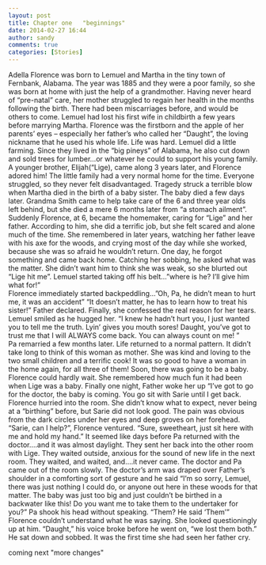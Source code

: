 ```yaml
---
layout: post
title: Chapter one   "beginnings"
date: 2014-02-27 16:44
author: sandy
comments: true
categories: [Stories]
---
```

Adella Florence was born to Lemuel and Martha in the tiny town of Fernbank, Alabama.  The year was 1885 and they were a poor family, so she was born at home with just the help of a grandmother.  Having never heard of “pre-natal” care, her mother struggled to regain her health in the months following the birth.  There had been miscarriages before, and would be others to come.  Lemuel had lost his first wife in childbirth a few years before marrying Martha.   Florence  was the firstborn and the apple of her parents’ eyes – especially her father’s who called her “Daught”, the loving nickname that he used his whole life.  Life was hard.  Lemuel did a little farming.  Since they lived in the “big pineys” of Alabama, he also cut down and sold trees for lumber…or whatever he could to support his young family.  A younger brother, Elijah(“Lige),  came along 3 years later, and Florence adored him!  The little family had a very normal home for the time.  Everyone struggled, so they never felt disadvantaged.  Tragedy struck a terrible blow when Martha died in the birth of a baby sister.    The baby died a few days later.  Grandma  Smith came to help take care of the 6 and three year olds left behind, but she died a mere 6 months later from “a stomach ailment”.  Suddenly Florence, at 6, became the homemaker, caring for “Lige” and her father.  According to him, she did a terrific job, but  she felt scared and alone much of the time.
She remembered in later years, watching her father leave with his axe for the woods, and crying most of the day while she worked, because she was so afraid he wouldn’t return.  One day, he forgot something and came back home.  Catching her sobbing, he asked what was the matter.  She didn’t want him to think she was weak, so she blurted out “Lige hit me”.    Lemuel started taking off his belt…”where is he?  I’ll give him what for!”  
Florence immediately started  backpeddling…”Oh,  Pa, he didn’t mean to hurt me, it was an accident”  “It doesn’t matter, he has to learn how to treat his sister!” Father declared.  Finally, she confessed the real reason for her tears.  Lemuel smiled as he hugged her.  “I knew he hadn’t hurt you, I just wanted you to tell me the truth.   Lyin’ gives you mouth sores!   Daught, you’ve got to trust me that I will ALWAYS come back.  You can always count on me! ”  
Pa  remarried a few months later.  Life returned to a normal pattern.  It didn’t take long to think of this woman as mother.  She was kind and loving to the two small children and a terrific cook!  It was so good to have a woman in the home again, for all three of them!  Soon, there was going to be a baby.  Florence could hardly wait.  She remembered how much fun it had been when Lige was a baby.  Finally one night, Father woke her up “I’ve got to go for the doctor, the baby is coming.  You go sit with Sarie until I get back.    Florence hurried into the room.  She didn’t know what to expect, never being at a “birthing” before, but Sarie did not look good.  The pain was obvious from the dark circles under her eyes and deep groves on her forehead.  “Sarie, can I help?”, Florence ventured.  “Sure, sweetheart, just sit here with me and hold my hand.”  It seemed like days before Pa returned with the doctor….and it was almost daylight.  They sent her back into the other room with Lige.  They waited outside, anxious for the sound of new life in the next room.  They waited, and waited, and….it never came.  The doctor and Pa  came out of the room slowly.  The doctor’s arm was draped over Father’s shoulder in a comforting sort of gesture and he said “I’m so sorry, Lemuel, there was just nothing I could do, or anyone out here in these woods for that matter.  The baby was just too big and just couldn’t be birthed in a backwater like this!   Do you want me to take them to the undertaker for you?”  Pa shook his head without speaking.  “Them?  He said ‘Them’” Florence couldn’t  understand what he was saying.  She looked questioningly up at him.  “Daught,” his voice broke before he went on, “we lost them both.”  He sat down and sobbed.  It was the first time she had seen  her father cry.

coming next "more changes"

